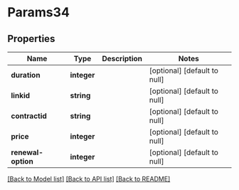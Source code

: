 # Params34

## Properties
Name | Type | Description | Notes
------------ | ------------- | ------------- | -------------
**duration** | **integer** |  | [optional] [default to null]
**linkid** | **string** |  | [optional] [default to null]
**contractid** | **string** |  | [optional] [default to null]
**price** | **integer** |  | [optional] [default to null]
**renewal-option** | **integer** |  | [optional] [default to null]

[[Back to Model list]](../README.md#documentation-for-models) [[Back to API list]](../README.md#documentation-for-api-endpoints) [[Back to README]](../README.md)


